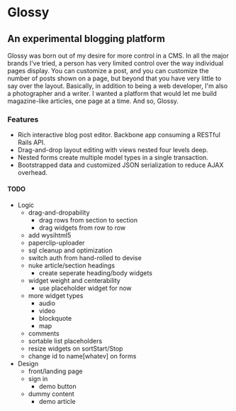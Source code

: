 # Glossy

## An experimental blogging platform

Glossy was born out of my desire for more control in a CMS. In all the major brands I've tried, a person has very limited control over the way individual pages display. You can customize a post, and you can customize the number of posts shown on a page, but beyond that you have very little to say over the layout. Basically, in addition to being a web developer, I'm also a photographer and a writer. I wanted a platform that would let me build magazine-like articles, one page at a time. And so, Glossy.

### Features
+ Rich interactive blog post editor. Backbone app consuming a RESTful Rails API.
+ Drag-and-drop layout editing with views nested four levels deep.
+ Nested forms create multiple model types in a single transaction.
+ Bootstrapped data and customized JSON serialization to reduce AJAX overhead.

#### TODO
+ Logic
  + drag-and-dropability
    + drag rows from section to section
    + drag widgets from row to row
  + add wysihtml5
  + paperclip-uploader
  + sql cleanup and optimization
  + switch auth from hand-rolled to devise
  + nuke article/section headings
    + create seperate heading/body widgets
  + widget weight and centerability
    + use placeholder widget for now
  + more widget types
    + audio
    + video
    + blockquote
    + map
  + comments
  + sortable list placeholders
  + resize widgets on sortStart/Stop
  + change id to name[whatev] on forms
+ Design
  + front/landing page
  + sign in
    + demo button
  + dummy content
    + demo article
